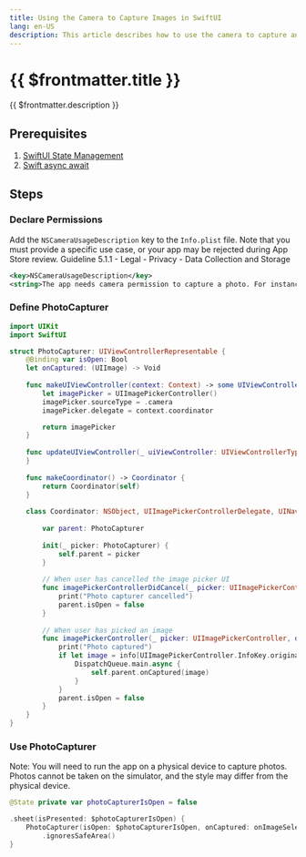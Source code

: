 ```yaml
---
title: Using the Camera to Capture Images in SwiftUI  
lang: en-US
description: This article describes how to use the camera to capture an image in a SwiftUI app.
---
```


# {{ $frontmatter.title }}

{{ $frontmatter.description }}

## Prerequisites

1. [SwiftUI State Management](17-SwiftUI-state-management)  
2. [Swift async await](19-swift-async-await)

## Steps

### Declare Permissions

Add the `NSCameraUsageDescription` key to the `Info.plist` file. Note that you must provide a specific use case, or your app may be rejected during App Store review. Guideline 5.1.1 - Legal - Privacy - Data Collection and Storage  
```xml
<key>NSCameraUsageDescription</key>
<string>The app needs camera permission to capture a photo. For instance, it could be used to generate an image in the style of Ghibli.</string>
```

### Define PhotoCapturer

```swift
import UIKit
import SwiftUI

struct PhotoCapturer: UIViewControllerRepresentable {
    @Binding var isOpen: Bool
    let onCaptured: (UIImage) -> Void
   
    func makeUIViewController(context: Context) -> some UIViewController {
        let imagePicker = UIImagePickerController()
        imagePicker.sourceType = .camera
        imagePicker.delegate = context.coordinator

        return imagePicker
    }
    
    func updateUIViewController(_ uiViewController: UIViewControllerType, context: Context) {
    }
    
    func makeCoordinator() -> Coordinator {
        return Coordinator(self)
    }
    
    class Coordinator: NSObject, UIImagePickerControllerDelegate, UINavigationControllerDelegate {
        
        var parent: PhotoCapturer
        
        init(_ picker: PhotoCapturer) {
            self.parent = picker
        }
        
        // When user has cancelled the image picker UI
        func imagePickerControllerDidCancel(_ picker: UIImagePickerController) {
            print("Photo capturer cancelled")
            parent.isOpen = false
        }
        
        // When user has picked an image
        func imagePickerController(_ picker: UIImagePickerController, didFinishPickingMediaWithInfo info: [UIImagePickerController.InfoKey : Any]) {
            print("Photo captured")
            if let image = info[UIImagePickerController.InfoKey.originalImage] as? UIImage {
                DispatchQueue.main.async {
                    self.parent.onCaptured(image)
                }
            }
            parent.isOpen = false
        }
    }
}
```

### Use PhotoCapturer

Note: You will need to run the app on a physical device to capture photos. Photos cannot be taken on the simulator, and the style may differ from the physical device.

```swift
@State private var photoCapturerIsOpen = false

.sheet(isPresented: $photoCapturerIsOpen) {
    PhotoCapturer(isOpen: $photoCapturerIsOpen, onCaptured: onImageSelected)
        .ignoresSafeArea()
}
```